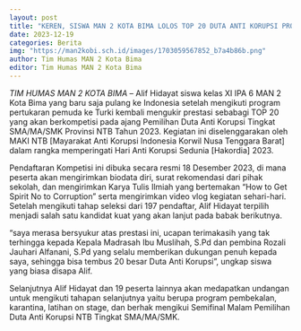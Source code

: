 ```yaml
---
layout: post
title: "KEREN, SISWA MAN 2 KOTA BIMA LOLOS TOP 20 DUTA ANTI KORUPSI PROVINSI NTB"
date: 2023-12-19
categories: Berita
img: "https://man2kobi.sch.id/images/1703059567852_b7a4b86b.png"
author: Tim Humas MAN 2 Kota Bima
editor: Tim Humas MAN 2 Kota Bima
---
```



*TIM HUMAS MAN 2 KOTA BIMA* – Alif Hidayat siswa kelas XI IPA 6 MAN 2 Kota Bima yang baru saja pulang ke Indonesia setelah mengikuti program pertukaran pemuda ke Turki kembali mengukir prestasi sebabagi TOP 20 yang akan berkompetisi pada ajang Pemilihan Duta Anti Korupsi Tingkat SMA/MA/SMK Provinsi NTB Tahun 2023. Kegiatan ini diselenggarakan oleh MAKI NTB [Mayarakat Anti Korupsi Indonesia Korwil Nusa Tenggara Barat] dalam rangka memperingati Hari Anti Korupsi Sedunia [Hakordia] 2023.

Pendaftaran Kompetisi ini dibuka secara resmi 18 Desember 2023, di mana peserta akan mengirimkan biodata diri, surat rekomendasi dari pihak sekolah, dan mengirimkan Karya Tulis Ilmiah yang bertemakan “How to Get Spirit No to Corruption” serta mengirimkan video vlog kegiatan sehari-hari. Setelah mengikuti tahap seleksi dari 197 pendaftar, Alif Hidayat terpilih menjadi salah satu kandidat kuat yang akan lanjut pada babak berikutnya.

“saya merasa bersyukur atas prestasi ini, ucapan terimakasih yang tak terhingga kepada Kepala Madrasah Ibu Muslihah, S.Pd dan pembina Rozali Jauhari Alfanani, S.Pd yang selalu memberikan dukungan penuh kepada saya, sehingga bisa tembus 20 besar Duta Anti Korupsi”, ungkap siswa yang biasa disapa Alif.

Selanjutnya Alif Hidayat dan 19 peserta lainnya akan medapatkan undangan untuk mengikuti tahapan selanjutnya yaitu berupa program pembekalan, karantina, latihan on stage, dan berhak mengikui Semifinal Malam Pemilihan Duta Anti Korupsi NTB Tingkat SMA/MA/SMK.
